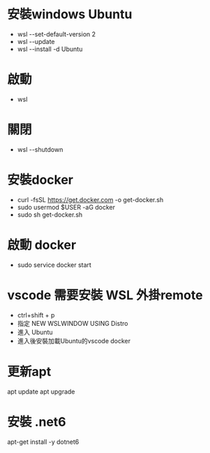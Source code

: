 # 安裝windows Ubuntu
+ wsl --set-default-version 2
+ wsl --update
+ wsl --install -d Ubuntu

# 啟動
+ wsl

# 關閉
+ wsl --shutdown

# 安裝docker
+ curl -fsSL https://get.docker.com -o get-docker.sh
+ sudo usermod $USER -aG docker
+ sudo sh get-docker.sh

# 啟動 docker
+ sudo service docker start

# vscode 需要安裝 WSL 外掛remote
+ ctrl+shift + p
+ 指定 NEW WSLWINDOW USING Distro
+ 進入 Ubuntu
+ 進入後安裝加載Ubuntu的vscode  docker

# 更新apt
apt update
apt upgrade

# 安裝 .net6
apt-get install -y dotnet6

